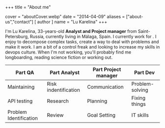 +++
title = "About me"

cover = "aboutCover.webp"
date = "2014-04-09"
aliases = ["about-us","contact"]
[ author ]
  name = "Lu Karelina"
+++

I'm Lu Karelina, 33-years-old **Analyst and Project manager** from Saint-Petersburg, Russia, currently living in Málaga, Spain. I currently work for <noone>. I enjoy to decompose complex tasks, create a way to deal with problems and make it work. I am a bit of a control freak and looking to increase my skills in devops culture. When I'm not working, you'll probably find me longboarding, reading science fiction or working out.



 Part QA                | Part Analyst         | Part Project manager | Part Dev 
 ---------------------- | -------------------- |--------------------- |--------- 
 Maintaining            | Risk indentification | Communication        | Problem-solving 
 API testing            | Research             | Planning             | Fixing things 
 Problem Identification | Review               | Goal Setting         | IT skills 

